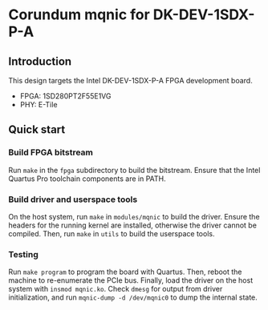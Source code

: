 # Corundum mqnic for DK-DEV-1SDX-P-A

## Introduction

This design targets the Intel DK-DEV-1SDX-P-A FPGA development board.

* FPGA: 1SD280PT2F55E1VG
* PHY: E-Tile

## Quick start

### Build FPGA bitstream

Run `make` in the `fpga` subdirectory to build the bitstream.  Ensure that the Intel Quartus Pro toolchain components are in PATH.

### Build driver and userspace tools

On the host system, run `make` in `modules/mqnic` to build the driver.  Ensure the headers for the running kernel are installed, otherwise the driver cannot be compiled.  Then, run `make` in `utils` to build the userspace tools.

### Testing

Run `make program` to program the board with Quartus.  Then, reboot the machine to re-enumerate the PCIe bus.  Finally, load the driver on the host system with `insmod mqnic.ko`.  Check `dmesg` for output from driver initialization, and run `mqnic-dump -d /dev/mqnic0` to dump the internal state.
